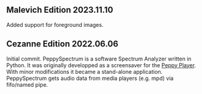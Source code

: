 ## Malevich Edition 2023.11.10

Added support for foreground images.

## Cezanne Edition 2022.06.06

Initial commit.
PeppySpectrum is a software Spectrum Analyzer written in Python. It was originally developped as a screensaver for the [Peppy Player](https://github.com/project-owner/Peppy.doc/wiki). With minor modifications it became a stand-alone application.
PeppySpectrum gets audio data from media players (e.g. mpd) via fifo/named pipe.
 